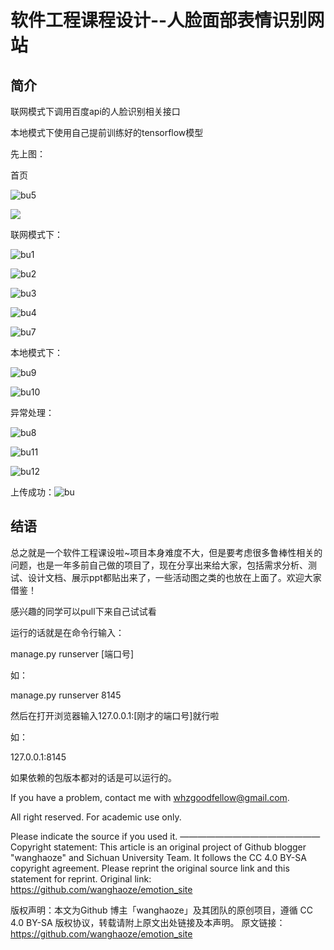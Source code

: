 # 软件工程课程设计--人脸面部表情识别网站

## 简介

联网模式下调用百度api的人脸识别相关接口

本地模式下使用自己提前训练好的tensorflow模型

先上图：

首页

![bu5](Https://github.com/wanghaoze/emotion_site/blob/master/mdpic/bu5.JPG)

![](Https://github.com/wanghaoze/emotion_site/blob/master/mdpic/bu6.JPG)



联网模式下：

![bu1](Https://github.com/wanghaoze/emotion_site/blob/master/mdpic/bu1.JPG)

![bu2](Https://github.com/wanghaoze/emotion_site/blob/master/mdpic/bu2.JPG)

![bu3](Https://github.com/wanghaoze/emotion_site/blob/master/mdpic/bu3.JPG)

![bu4](Https://github.com/wanghaoze/emotion_site/blob/master/mdpic/bu4.JPG)



![bu7](Https://github.com/wanghaoze/emotion_site/blob/master/mdpic/bu7.JPG)

本地模式下：

![bu9](Https://github.com/wanghaoze/emotion_site/blob/master/mdpic/bu9.JPG)



![bu10](Https://github.com/wanghaoze/emotion_site/blob/master/mdpic/bu10.JPG)

异常处理：

![bu8](Https://github.com/wanghaoze/emotion_site/blob/master/mdpic/bu8.JPG)

![bu11](Https://github.com/wanghaoze/emotion_site/blob/master/mdpic/bu11.JPG)

![bu12](Https://github.com/wanghaoze/emotion_site/blob/master/mdpic/bu12.JPG)

上传成功：![bu](Https://github.com/wanghaoze/emotion_site/blob/master/mdpic/bu.JPG)

## 结语

总之就是一个软件工程课设啦~项目本身难度不大，但是要考虑很多鲁棒性相关的问题，也是一年多前自己做的项目了，现在分享出来给大家，包括需求分析、测试、设计文档、展示ppt都贴出来了，一些活动图之类的也放在上面了。欢迎大家借鉴！

感兴趣的同学可以pull下来自己试试看

运行的话就是在命令行输入：

manage.py runserver [端口号]

 如：

manage.py runserver 8145

然后在打开浏览器输入127.0.0.1:[刚才的端口号]就行啦

如：

127.0.0.1:8145

如果依赖的包版本都对的话是可以运行的。

If you have a problem, contact me with [whzgoodfellow@gmail.com](mailto:whzgoodfellow@gmail.com).

All right reserved. For academic use only.

Please indicate the source if you used it.
————————————————
Copyright statement: This article is an original project of Github blogger "wanghaoze" and Sichuan University Team. It follows the CC 4.0 BY-SA copyright agreement. Please reprint the original source link and this statement for reprint. Original link: https://github.com/wanghaoze/emotion_site

版权声明：本文为Github 博主「wanghaoze」及其团队的原创项目，遵循 CC 4.0 BY-SA 版权协议，转载请附上原文出处链接及本声明。 原文链接：https://github.com/wanghaoze/emotion_site